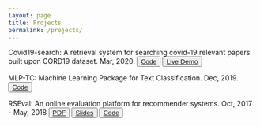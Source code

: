 ```yaml
---
layout: page
title: Projects
permalink: /projects/
---
```



Covid19-search: A retrieval system for searching covid-19 relevant papers built upon CORD19 dataset. Mar, 2020. <button type="button" class="btn btn-primary btn-sm">[Code](https://github.com/wangcongcong123/MLP-TC)</button> <button type="button" class="btn btn-success btn-sm"><a href="http://78.141.196.138:7000/">Live Demo</a></button> 


MLP-TC: Machine Learning Package for Text Classification. Dec, 2019. <button type="button" class="btn btn-primary btn-sm">[Code](https://github.com/wangcongcong123/MLP-TC)</button>


RSEval: An online evaluation platform for recommender systems. Oct, 2017 - May, 2018
<button type="button" class="btn btn-success btn-sm">[PDF](/files/bechelor-thesis/report.pdf)</button>
<button type="button" class="btn btn-danger btn-sm">[Slides](https://drive.google.com/open?id=1SP8ZCKlPG-mji3RQ7T7RH3qEqGBFpQdH)</button>
<button type="button" class="btn btn-primary btn-sm">[Code](https://github.com/wangcongcong123/RSEval)</button>




<!-- ### More Information

More Information on project goes here

### Contact me

[wangcongcongcc@gmail.com](mailto:wangcongcongcc@gmail.com) -->